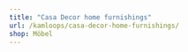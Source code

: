```yaml
---
title: "Casa Decor home furnishings"
url: /kamloops/casa-decor-home-furnishings/
shop: Möbel
---
```

